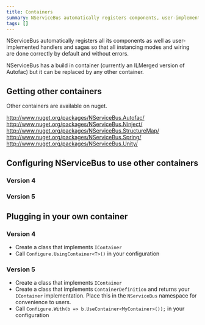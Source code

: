 ```yaml
---
title: Containers
summary: NServiceBus automatically registers components, user-implemented handlers, and sagas.
tags: []
---
```


NServiceBus automatically registers all its components as well as user-implemented handlers and sagas so that all instancing modes and wiring are done correctly by default and without errors.

NServiceBus has a build in container (currently an ILMerged version of Autofac) but it can be replaced by any other container.

## Getting other containers

Other containers are available on nuget.

http://www.nuget.org/packages/NServiceBus.Autofac/
http://www.nuget.org/packages/NServiceBus.Ninject/
http://www.nuget.org/packages/NServiceBus.StructureMap/
http://www.nuget.org/packages/NServiceBus.Spring/
http://www.nuget.org/packages/NServiceBus.Unity/

## Configuring NServiceBus to use other containers

### Version 4

<!-- import ContainersV4 -->

### Version 5

<!-- import ContainersV5 -->

## Plugging in your own container

### Version 4

 * Create a class that implements `IContainer`
 * Call `Configure.UsingContainer<T>()` in your configuration

<!-- import CustomContainersV4 -->

### Version 5

 * Create a class that implements `IContainer`
 * Create a class that implements `ContainerDefinition` and returns your `IContainer` implementation. Place this in the `NServiceBus` namespace for convenience to users.  
 * Call `Configure.With(b => b.UseContainer<MyContainer>());` in your configuration

<!-- import CustomContainersV5 -->
